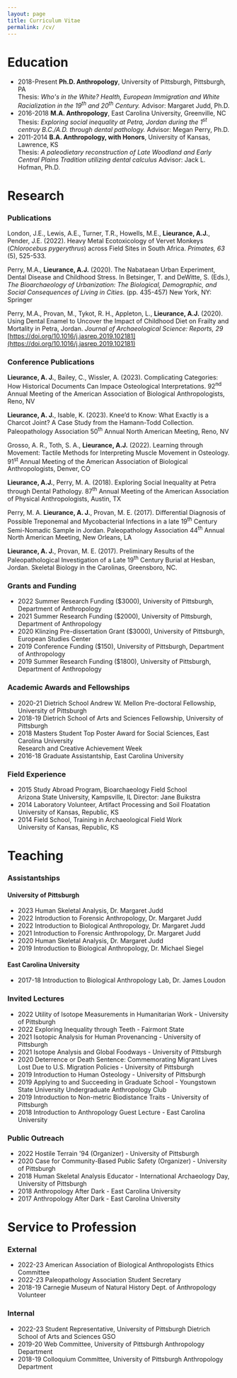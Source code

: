 ```yaml
---
layout: page
title: Curriculum Vitae
permalink: /cv/
---
```

# Education

- 2018-Present **Ph.D. Anthropology**, University of Pittsburgh, Pittsburgh, PA  
    Thesis: *Who's in the White? Health, European Immigration and White Racialization in the 19<sup>th</sup> and 20<sup>th</sup> Century.* Advisor: Margaret Judd, Ph.D.
- 2016-2018 **M.A. Anthropology**, East Carolina University, Greenville, NC  
    Thesis: *Exploring social inequality at Petra, Jordan during the 1<sup>st</sup> centruy B.C./A.D. through dental pathology.* Advisor: Megan Perry, Ph.D.
- 2011-2014 **B.A. Anthropology, with Honors**, University of Kansas, Lawrence, KS  
    Thesis: *A paleodietary reconstruction of Late Woodland and Early Central Plains Tradition utilizing dental calculus* Advisor: Jack L. Hofman, Ph.D.

# Research

### Publications

London, J.E., Lewis, A.E., Turner, T.R., Howells, M.E., **Lieurance, A.J.**, Pender, J.E. (2022). Heavy Metal Ecotoxicology of Vervet Monkeys (*Chlorocebus pygerythrus*) across Field Sites in South Africa. *Primates, 63* (5), 525-533.  

Perry, M.A., **Lieurance, A.J.** (2020). The Nabataean Urban Experiment, Dental Disease and Childhood Stress. In Betsinger, T. and DeWitte, S. (Eds.), *The Bioarchaeology of Urbanization: The Biological, Demographic, and Social Consequences of Living in Cities.* (pp. 435-457) New York, NY: Springer

Perry, M.A., Provan, M., Tykot, R. H., Appleton, L., **Lieurance, A.J.** (2020). Using Dental Enamel to Uncover the Impact of Childhood Diet on Frailty and Mortality in Petra, Jordan. *Journal of Archaeological Science: Reports, 29* [https://doi.org/10.1016/j.jasrep.2019.102181](https://doi.org/10.1016/j.jasrep.2019.102181)

### Conference Publications

**Lieurance, A. J.**, Bailey, C., Wissler, A. (2023). Complicating Categories: How Historical Documents Can Impace Osteological Interpretations. 92<sup>nd</sup> Annual Meeting of the American Association of Biological Anthropologists, Reno, NV

**Lieurance, A. J.**, Isable, K. (2023). Knee’d to Know: What Exactly is a Charcot Joint? A Case Study from the Hamann-Todd Collection. Paleopathology Association 50<sup>th</sup> Annual North American Meeting, Reno, NV

Grosso, A. R., Toth, S. A., **Lieurance, A.J.** (2022). Learning through Movement: Tactile Methods for Interpreting Muscle Movement in Osteology. 91<sup>st</sup> Annual Meeting of the American Association of Biological Anthropologists, Denver, CO

**Lieurance, A.J.**, Perry, M. A. (2018). Exploring Social Inequality at Petra through Dental Pathology. 87<sup>th</sup> Annual Meeting of the American Association of Physical Anthropologists, Austin, TX

Perry, M. A. **Lieurance, A. J.**, Provan, M. E. (2017). Differential Diagnosis of Possible Treponemal and Mycobacterial Infections in a late 19<sup>th</sup> Century Semi-Nomadic Sample in Jordan. Paleopathology Association 44<sup>th</sup> Annual North American Meeting, New Orleans, LA

**Lieurance, A. J.**, Provan, M. E. (2017). Preliminary Results of the Paleopathological Investigation of a Late 19<sup>th</sup> Century Burial at Hesban, Jordan. Skeletal Biology in the Carolinas, Greensboro, NC.

### Grants and Funding

- 2022 Summer Research Funding ($3000), University of Pittsburgh, Department of Anthropology
- 2021 Summer Research Funding ($2000), University of Pittsburgh, Department of Anthropology
- 2020 Klinzing Pre-dissertation Grant ($3000), University of Pittsburgh, European Studies Center
- 2019 Conference Funding ($150), University of Pittsburgh, Department of Anthropology
- 2019 Summer Research Funding ($1800), University of Pittsburgh, Department of Anthropology

### Academic Awards and Fellowships

- 2020-21 Dietrich School Andrew W. Mellon Pre-doctoral Fellowship, University of Pittsburgh
- 2018-19 Dietrich School of Arts and Sciences Fellowship, University of Pittsburgh
- 2018 Masters Student Top Poster Award for Social Sciences, East Carolina University  
    Research and Creative Achievement Week
- 2016-18 Graduate Assistantship, East Carolina University

### Field Experience

- 2015 Study Abroad Program, Bioarchaeology Field School  
    Arizona State University, Kampsville, IL Director: Jane Buikstra
- 2014 Laboratory Volunteer, Artifact Processing and Soil Floatation  
    University of Kansas, Republic, KS
- 2014 Field School, Training in Archaeological Field Work  
    University of Kansas, Republic, KS

# Teaching

### Assistantships

#### University of Pittsburgh

- 2023 Human Skeletal Analysis, Dr. Margaret Judd
- 2022 Introduction to Forensic Anthropology, Dr. Margaret Judd
- 2022 Introduction to Biological Anthropology, Dr. Margaret Judd
- 2021 Introduction to Forensic Anthropology, Dr. Margaret Judd
- 2020 Human Skeletal Analysis, Dr. Margaret Judd
- 2019 Introduction to Biological Anthropology, Dr. Michael Siegel

#### East Carolina University

- 2017-18 Introduction to Biological Anthropology Lab, Dr. James Loudon

### Invited Lectures

- 2022 Utility of Isotope Measurements in Humanitarian Work - University of Pittsburgh
- 2022 Exploring Inequality through Teeth - Fairmont State
- 2021 Isotopic Analysis for Human Provenancing - University of Pittsburgh
- 2021 Isotope Analysis and Global Foodways - University of Pittsburgh
- 2020 Deterrence or Death Sentence: Commemorating Migrant Lives Lost Due to U.S. Migration Policies - University of Pittsburgh
- 2019 Introduction to Human Osteology - University of Pittsburgh
- 2019 Applying to and Succeeding in Graduate School - Youngstown State University Undergraduate Anthropology Club
- 2019 Introduction to Non-metric Biodistance Traits - University of Pittsburgh
- 2018 Introduction to Anthropology Guest Lecture - East Carolina University

### Public Outreach

- 2022 Hostile Terrain '94 (Organizer) - University of Pittsburgh
- 2020 Case for Community-Based Public Safety (Organizer) - University of Pittsburgh
- 2018 Human Skeletal Analysis Educator - International Archaeology Day, University of Pittsburgh
- 2018 Anthropology After Dark - East Carolina University
- 2017 Anthropology After Dark - East Carolina University

# Service to Profession

### External

- 2022-23 American Association of Biological Anthropologists Ethics Committee
- 2022-23 Paleopathology Association Student Secretary
- 2018-19 Carnegie Museum of Natural History Dept. of Anthropology Volunteer

### Internal

- 2022-23 Student Representative, University of Pittsburgh Dietrich School of Arts and Sciences GSO
- 2019-20 Web Committee, University of Pittsburgh Anthropology Department
- 2018-19 Colloquium Committee, University of Pittsburgh Anthropology Department
